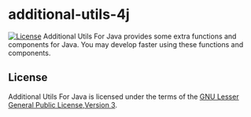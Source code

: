 # additional-utils-4j
[![License](https://img.shields.io/badge/license-LGPL-blue.svg)](https://www.gnu.org/licenses/lgpl-3.0.en.html)
Additional Utils For Java provides some extra functions and components for Java. You may develop faster using these functions and components.
## License
Additional Utils For Java is licensed under the terms of the [GNU Lesser General Public License,Version 3](https://www.gnu.org/licenses/lgpl-3.0.en.html).